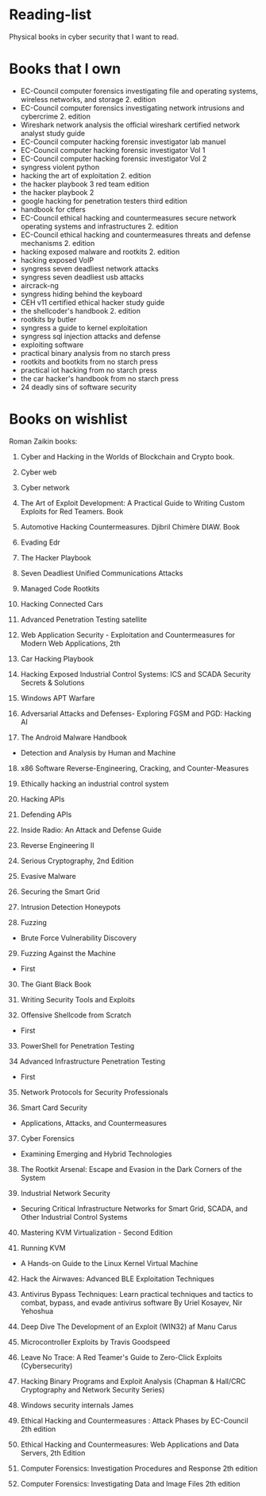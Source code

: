 # Reading-list
Physical books in cyber security that I want to read.

# Books that I own
+ EC-Council computer forensics investigating file and operating systems, wireless networks, and storage 2. edition
+ EC-Council computer forensics investigating network intrusions and cybercrime 2. edition
+ Wireshark network analysis the official wireshark certified network analyst study guide
+ EC-Council computer hacking forensic investigator lab manuel
+ EC-Council computer hacking forensic investigator Vol 1
+ EC-Council computer hacking forensic investigator Vol 2
+ syngress violent python
+ hacking the art of exploitation 2. edition
+ the hacker playbook 3 red team edition
+ the hacker playbook 2
+ google hacking for penetration testers third edition
+ handbook for ctfers
+ EC-Council ethical hacking and countermeasures secure network operating systems and infrastructures 2. edition
+ EC-Council ethical hacking and countermeasures threats and defense mechanisms 2. edition
+ hacking exposed malware and rootkits 2. edition
+ hacking exposed VoIP
+ syngress seven deadliest network attacks
+ syngress seven deadliest usb attacks
+ aircrack-ng
+ syngress hiding behind the keyboard
+ CEH v11 certified ethical hacker study guide
+ the shellcoder's handbook 2. edition
+ rootkits by butler
+ syngress a guide to kernel exploitation
+ syngress sql injection attacks and defense
+ exploiting software
+ practical binary analysis from no starch press
+ rootkits and bootkits from no starch press
+ practical iot hacking from no starch press
+ the car hacker's handbook from no starch press
+ 24 deadly sins of software security

# Books on wishlist
Roman Zaikin books: 
1. Cyber and Hacking in the Worlds of Blockchain and Crypto book. 
2. Cyber web 
3. Cyber network

4. The Art of Exploit Development: A Practical Guide to Writing Custom Exploits for Red Teamers. Book

5. Automotive Hacking Countermeasures. Djibril Chimère DIAW. Book

6. Evading Edr

7. The Hacker Playbook

8. Seven Deadliest Unified Communications Attacks

9. Managed Code Rootkits

10. Hacking Connected Cars

11. Advanced Penetration Testing satellite

12. Web Application Security - Exploitation and Countermeasures for Modern Web Applications, 2th

13. Car Hacking Playbook

14. Hacking Exposed Industrial Control Systems: ICS and SCADA Security Secrets & Solutions

15. Windows APT Warfare

16. Adversarial Attacks and Defenses- Exploring FGSM and PGD: Hacking AI

17. The Android Malware Handbook
- Detection and Analysis by Human and Machine

18. x86 Software Reverse-Engineering, Cracking, and Counter-Measures

19. Ethically hacking an industrial control system

20. Hacking APIs

21. Defending APIs

22. Inside Radio: An Attack and Defense Guide

23. Reverse Engineering II

24. Serious Cryptography, 2nd Edition

25. Evasive Malware

26. Securing the Smart Grid

27. Intrusion Detection Honeypots

28. Fuzzing
- Brute Force Vulnerability Discovery

29. Fuzzing Against the Machine
- First

30. The Giant Black Book

31. Writing Security Tools and Exploits

32. Offensive Shellcode from Scratch
- First

33. PowerShell for Penetration Testing

34  Advanced Infrastructure Penetration Testing
- First

35. Network Protocols for Security Professionals

36. Smart Card Security
- Applications, Attacks, and Countermeasures

37. Cyber Forensics
- Examining Emerging and Hybrid Technologies

38. The Rootkit Arsenal: Escape and Evasion in the Dark Corners of the System

39. Industrial Network Security
- Securing Critical Infrastructure Networks for Smart Grid, SCADA, and Other Industrial Control Systems

40. Mastering KVM Virtualization - Second Edition

41. Running KVM
- A Hands-on Guide to the Linux Kernel Virtual Machine

42. Hack the Airwaves: Advanced BLE Exploitation Techniques

43. Antivirus Bypass Techniques: Learn practical techniques and tactics to combat, bypass, and evade antivirus software By Uriel Kosayev, Nir Yehoshua

44. Deep Dive The Development of an Exploit (WIN32) af Manu Carus

45. Microcontroller Exploits by Travis Goodspeed

46. Leave No Trace: A Red Teamer's Guide to Zero-Click Exploits (Cybersecurity) 

47. Hacking Binary Programs and Exploit Analysis (Chapman & Hall/CRC Cryptography and Network Security Series)

48. Windows security internals 
James

49. Ethical Hacking and Countermeasures : Attack Phases by EC-Council 2th edition

50. Ethical Hacking and Countermeasures: Web Applications and Data Servers, 2th Edition

51. Computer Forensics: Investigation Procedures and Response 2th edition

52. Computer Forensics: Investigating Data and Image Files 2th edition

